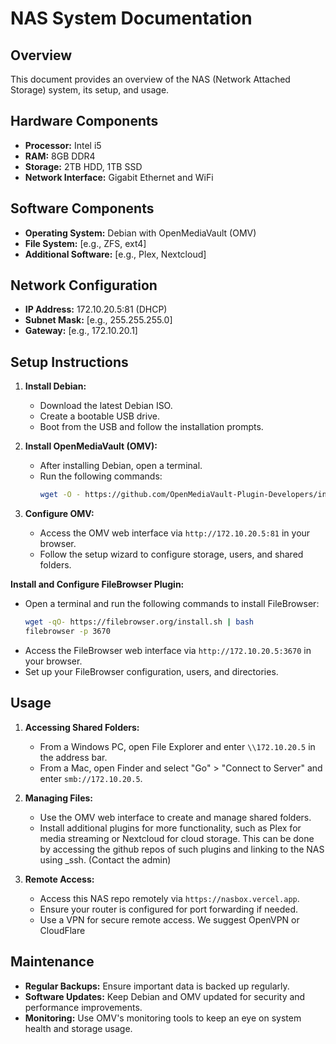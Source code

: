 # NAS System Documentation

## Overview
This document provides an overview of the NAS (Network Attached Storage) system, its setup, and usage.

## Hardware Components
- **Processor:** Intel i5
- **RAM:** 8GB DDR4
- **Storage:** 2TB HDD, 1TB SSD
- **Network Interface:** Gigabit Ethernet and WiFi

## Software Components
- **Operating System:** Debian with OpenMediaVault (OMV)
- **File System:** [e.g., ZFS, ext4]
- **Additional Software:** [e.g., Plex, Nextcloud]

## Network Configuration
- **IP Address:** 172.10.20.5:81 (DHCP)
- **Subnet Mask:** [e.g., 255.255.255.0]
- **Gateway:** [e.g., 172.10.20.1]

## Setup Instructions

1. **Install Debian:**
   - Download the latest Debian ISO.
   - Create a bootable USB drive.
   - Boot from the USB and follow the installation prompts.

2. **Install OpenMediaVault (OMV):**
   - After installing Debian, open a terminal.
   - Run the following commands:
     ```sh
     wget -O - https://github.com/OpenMediaVault-Plugin-Developers/installScript/raw/master/install | sudo bash
     ```

3. **Configure OMV:**
   - Access the OMV web interface via `http://172.10.20.5:81` in your browser.
   - Follow the setup wizard to configure storage, users, and shared folders.

**Install and Configure FileBrowser Plugin:**
   - Open a terminal and run the following commands to install FileBrowser:
     ```sh
     wget -qO- https://filebrowser.org/install.sh | bash
     filebrowser -p 3670
     ```
   - Access the FileBrowser web interface via `http://172.10.20.5:3670` in your browser.
   - Set up your FileBrowser configuration, users, and directories.


## Usage

1. **Accessing Shared Folders:**
   - From a Windows PC, open File Explorer and enter `\\172.10.20.5` in the address bar.
   - From a Mac, open Finder and select "Go" > "Connect to Server" and enter `smb://172.10.20.5`.

2. **Managing Files:**
   - Use the OMV web interface to create and manage shared folders.
   - Install additional plugins for more functionality, such as Plex for media streaming or Nextcloud for cloud storage. This can be done by accessing the github repos of such plugins and linking to the NAS using _ssh. (Contact the admin)

3. **Remote Access:**
   - Access this NAS repo remotely via `https://nasbox.vercel.app`.
   - Ensure your router is configured for port forwarding if needed.
   - Use a VPN for secure remote access. We suggest OpenVPN or CloudFlare

## Maintenance
- **Regular Backups:** Ensure important data is backed up regularly.
- **Software Updates:** Keep Debian and OMV updated for security and performance improvements.
- **Monitoring:** Use OMV's monitoring tools to keep an eye on system health and storage usage.
